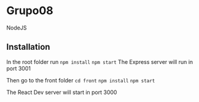 # Grupo08
NodeJS

## Installation
In the root folder run
`npm install`
`npm start`
The Express server will run in port 3001

Then go to the front folder
`cd front`
`npm install`
`npm start`

The React Dev server will start in port 3000
